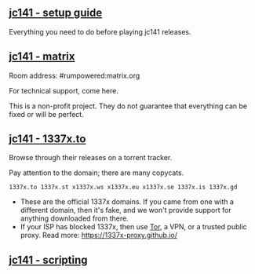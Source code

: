 ## [jc141 - setup guide](https://github.com/patricnilackshan/jc141/tree/main/setup)


Everything you need to do before playing jc141 releases.


## [jc141 - matrix](https://matrix.to/#/#rumpowered:matrix.org)
Room address: #rumpowered:matrix.org


For technical support, come here.


This is a non-profit project. They do not guarantee that everything can be fixed or will be perfect.


## [jc141 - 1337x.to](https://1337x.to/user/johncena141/)


Browse through their releases on a torrent tracker.


Pay attention to the domain; there are many copycats.


```
1337x.to 1337x.st x1337x.ws x1337x.eu x1337x.se 1337x.is 1337x.gd
```


- These are the official 1337x domains. If you came from one with a different domain, then it's fake, and we won't provide support for anything downloaded from there.
- If your ISP has blocked 1337x, then use [Tor](https://www.torproject.org/), a VPN, or a trusted public proxy. Read more: https://1337x-proxy.github.io/


## [jc141 - scripting](https://github.com/patricnilackshan/jc141/tree/main/scripting)

